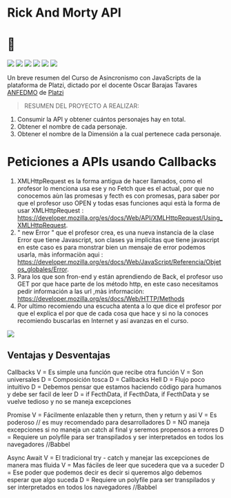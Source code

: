 # Rick And Morty API

# 💚
![](https://img.shields.io/github/stars/pandao/editor.md.svg) ![](https://img.shields.io/github/forks/pandao/editor.md.svg) ![](https://img.shields.io/github/tag/pandao/editor.md.svg) ![](https://img.shields.io/github/release/pandao/editor.md.svg) ![](https://img.shields.io/github/issues/pandao/editor.md.svg) ![](https://img.shields.io/bower/v/editor.md.svg)

Un breve resumen del Curso de Asincronismo con JavaScripts de la plataforma de Platzi, dictado por el docente Oscar Barajas Tavares [ANFEDMO](https://platzi.com/@ANFEDIMO/ "Desarrollador") de [Platzi](https://platzi.com/ "Platzi")
> RESUMEN DEL PROYECTO A REALIZAR:

1. Consumir la API y obtener cuántos personajes hay en total.
2. Obtener el nombre de cada personaje.
3. Obtener el nombre de la Dimensión a la cual pertenece cada personaje.
> 

# Peticiones a APIs usando Callbacks

1.	XMLHttpRequest es la forma antigua de hacer llamados, como el profesor lo menciona usa ese y no Fetch que es el actual, por que no conocemos aùn las promesas y fecth es con promesas, para saber por que el profesor uso OPEN y todas esas funciones aqui està la forma de usar XMLHttpRequest : https://developer.mozilla.org/es/docs/Web/API/XMLHttpRequest/Using_XMLHttpRequest.
2.	" new Error " que el profesor crea, es una nueva instancia de la clase Error que tiene Javascript, son clases ya implicitas que tiene javascript en este caso es para monstrar bien un mensaje de error podemos usarla, màs informaciòn aqui : https://developer.mozilla.org/es/docs/Web/JavaScript/Referencia/Objetos_globales/Error.
3.	Para los que son fron-end y están aprendiendo de Back, el profesor uso GET por que hace parte de los método http, en este caso necesitamos pedir información a las url ,màs información: https://developer.mozilla.org/es/docs/Web/HTTP/Methods
4.	Por ultimo recomiendo una escucha atenta a lo que dice el profesor por que el explica el por que de cada cosa que hace y si no la conoces recomiendo buscarlas en Internet y así avanzas en el curso.

![](https://pandao.github.io/editor.md/examples/images/4.jpg)

## Ventajas y Desventajas

Callbacks
V = Es simple una función que recibe otra función
V = Son universales
D = Composición tosca
D = Callbacks Hell
D = Flujo poco intuitivo
D = Debemos pensar que estamos haciendo código para humanos y debe ser facil de leer
D = if FecthData, if FecthData, if FecthData y se vuelve tedioso y no se maneja excepciones

Promise
V = Fácilmente enlazable then y return, then y return y asi
V = Es poderoso // es muy recomendado para desarrolladores
D = NO maneja excepciones si no maneja un catch al final y seremos propensos a errores
D = Requiere un polyfile para ser transpilados y ser interpretados en todos los navegadores //Babbel

Async Await
V = El tradicional try - catch y manejar las excepciones de manera mas fluida
V = Mas fáciles de leer que sucedera que va a suceder
D = Ese poder que podemos decir es decir si queremos algo debemos esperar que algo suceda
D = Requiere un polyfile para ser transpilados y ser interpretados en todos los navegadores //Babbel

